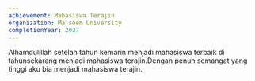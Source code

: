 ```yaml
---
achievement: Mahasiswa Terajin
organization: Ma'soem University
completionYear: 2027
---
```


Alhamdulillah setelah tahun kemarin menjadi mahasiswa terbaik di tahunsekarang menjadi mahasiswa terajin.Dengan penuh semangat yang tinggi aku bia menjadi mahasiswa terajin.
